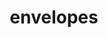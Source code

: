 ---
title: envelopes
permalink: /docs/StandardLibrary#envelopes
parent: Standard Library
has_children: false
nav_order: {navOrder}
---